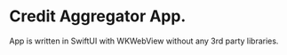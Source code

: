 # Credit Aggregator App.

App is written in SwiftUI with WKWebView without any 3rd party libraries.
